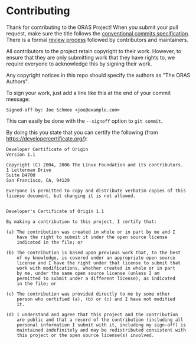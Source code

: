 # Contributing

Thank for contributing to the ORAS Project!
When you submit your pull request, make sure the title follows the [conventional commits specification](https://www.conventionalcommits.org/).
There is a formal [review process](https://github.com/oras-project/community/blob/main/REVIEWING.md) followed by contributors and maintainers.

All contributors to the project retain copyright to their work. However, to ensure
that they are only submitting work that they have rights to, we require
everyone to acknowledge this by signing their work.

Any copyright notices in this repo should specify the authors as
"The ORAS Authors".

To sign your work, just add a line like this at the end of your commit message:

```text
Signed-off-by: Joe Schmoe <joe@example.com>
```

This can easily be done with the `--signoff` option to `git commit`.

By doing this you state that you can certify the following (from https://developercertificate.org/):

```text
Developer Certificate of Origin
Version 1.1

Copyright (C) 2004, 2006 The Linux Foundation and its contributors.
1 Letterman Drive
Suite D4700
San Francisco, CA, 94129

Everyone is permitted to copy and distribute verbatim copies of this
license document, but changing it is not allowed.


Developer's Certificate of Origin 1.1

By making a contribution to this project, I certify that:

(a) The contribution was created in whole or in part by me and I
    have the right to submit it under the open source license
    indicated in the file; or

(b) The contribution is based upon previous work that, to the best
    of my knowledge, is covered under an appropriate open source
    license and I have the right under that license to submit that
    work with modifications, whether created in whole or in part
    by me, under the same open source license (unless I am
    permitted to submit under a different license), as indicated
    in the file; or

(c) The contribution was provided directly to me by some other
    person who certified (a), (b) or (c) and I have not modified
    it.

(d) I understand and agree that this project and the contribution
    are public and that a record of the contribution (including all
    personal information I submit with it, including my sign-off) is
    maintained indefinitely and may be redistributed consistent with
    this project or the open source license(s) involved.
```
